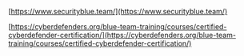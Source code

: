   

[https://www.securityblue.team/](https://www.securityblue.team/)

[https://cyberdefenders.org/blue-team-training/courses/certified-cyberdefender-certification/](https://cyberdefenders.org/blue-team-training/courses/certified-cyberdefender-certification/)